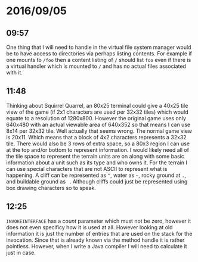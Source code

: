# 2016/09/05

## 09:57

One thing that I will need to handle in the virtual file system manager would
be to have access to directories via perhaps listing contents. For example if
one mounts to `/foo` then a content listing of `/` should list `foo` even if
there is a virtual handler which is mounted to `/` and has no actual files
associated with it.

## 11:48

Thinking about Squirrel Quarrel, an 80x25 terminal could give a 40x25 tile view
of the game (if 2x1 characters are used per 32x32 tiles) which would equate to
a resolution of 1280x800. However the original game uses only 640x480 with an
actual viewable area of 640x352 so that means I can use 8x14 per 32x32 tile.
Well actually that seems wrong. The normal game view is 20x11. Which means
that a block of 4x2 characters represents a 32x32 tile. There would also be
3 rows of extra space, so a 80x3 region I can use at the top and/or bottom to
represent information. I would likely need all of the tile space to represent
the terrain units are on along with some basic information about a unit such
as its type and who owns it. For the terrain I can use special characters that
are not ASCII to represent what is happening. A cliff can be represented as
`^`, water as `~`, rocky ground at `.`, and buildable ground as ` `. Although
cliffs could just be represented using box drawing characters so to speak.

## 12:25

`INVOKEINTERFACE` has a _count_ parameter which must not be zero, however it
does not even specificy how it is used at all. However looking at old
information it is just the number of entries that are used on the stack for
the invocation. Since that is already known via the method handle it is rather
pointless. However, when I write a Java compiler I will need to calculate it
just in case.

